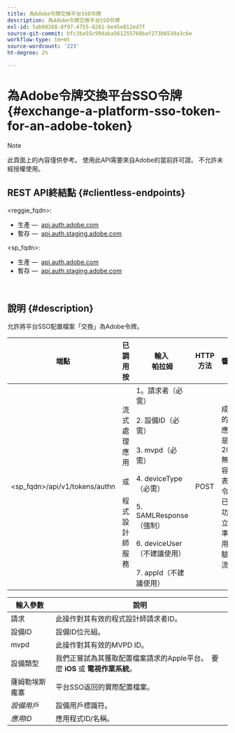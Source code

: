 ```yaml
---
title: 為Adobe令牌交換平台SSO令牌
description: 為Adobe令牌交換平台SSO令牌
exl-id: 5ab60268-8f97-4755-8281-be45e812ed7f
source-git-commit: bfc3ba55c99daba561255760baf273b6538a3c6e
workflow-type: tm+mt
source-wordcount: '223'
ht-degree: 2%

---
```


# 為Adobe令牌交換平台SSO令牌 {#exchange-a-platform-sso-token-for-an-adobe-token}

>[!NOTE]
>
>此頁面上的內容僅供參考。 使用此API需要來自Adobe的當前許可證。 不允許未經授權使用。

## REST API終結點 {#clientless-endpoints}

&lt;reggie_fqdn>:

* 生產 —  [api.auth.adobe.com](http://api.auth.adobe.com/)
* 暫存 —  [api.auth.staging.adobe.com](http://api.auth-staging.adobe.com/)

&lt;sp_fqdn>:

* 生產 —  [api.auth.adobe.com](http://api.auth.adobe.com/)
* 暫存 —  [api.auth.staging.adobe.com](http://api.auth-staging.adobe.com/)

</br>

## 說明 {#description}

允許將平台SSO配置檔案「交換」為Adobe令牌。

| 端點 | 已調用  </br>按 | 輸入   </br>帕拉姆 | HTTP  </br>方法 | 響應 | HTTP  </br>響應 |
| --- | --- | --- | --- | --- | --- |
| &lt;sp_fqdn>/api/v1/tokens/authn | 流式處理應用</br></br>或</br></br>程式設計師服務 | 1。請求者（必需）</br>    </br>2.  設備ID（必需）</br>    </br>3.  mvpd（必需）</br>    </br>4.  deviceType（必需）</br>    </br>5.  SAMLResponse（強制）</br>    </br>6.  deviceUser（不建議使用）</br>    </br>7.  appId（不建議使用） | POST | 成功的響應將是204無內容，表示令牌已成功建立並準備用於驗證流。 | 204 — 無內容   </br>400 — 錯誤請求 |


| 輸入參數 | 說明 |
| --- | --- |
| 請求 | 此操作對其有效的程式設計師請求者ID。 |
| 設備ID | 設備ID位元組。 |
| mvpd | 此操作對其有效的MVPD ID。 |
| 設備類型 | 我們正嘗試為其獲取配置檔案請求的Apple平台。  要麼 **iOS** 或 **電視作業系統**。 |
| 薩姆勒埃斯龐塞 | 平台SSO返回的實際配置檔案。 |
| _設備用戶_ | 設備用戶標識符。 |
| _應用ID_ | 應用程式ID/名稱。 |
